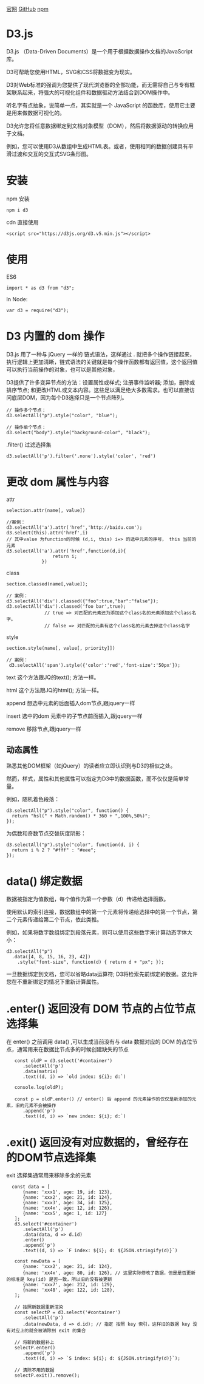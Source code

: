 
[官网](https://d3js.org/)
[GitHub](https://github.com/d3/d3)
[npm](https://www.npmjs.com/package/d3)


# D3.js

D3.js （Data-Driven Documents）是一个用于根据数据操作文档的JavaScript库。

D3可帮助您使用HTML，SVG和CSS将数据变为现实。

D3对Web标准的强调为您提供了现代浏览器的全部功能，而无需将自己与专有框架联系起来，将强大的可视化组件和数据驱动方法结合到DOM操作中。

听名字有点抽象，说简单一点，其实就是一个 JavaScript 的函数库，使用它主要是用来做数据可视化的。

D3允许您将任意数据绑定到文档对象模型（DOM），然后将数据驱动的转换应用于文档。

例如，您可以使用D3从数组中生成HTML表。或者，使用相同的数据创建具有平滑过渡和交互的交互式SVG条形图。


# 安装

npm 安装
```
npm i d3
```

cdn 直接使用
```
<script src="https://d3js.org/d3.v5.min.js"></script>
```


# 使用

ES6
```
import * as d3 from "d3";

```
In Node:
```
var d3 = require("d3");
```



# D3 内置的 dom 操作

D3.js 用了一种与 jQuery 一样的 链式语法，这样通过 . 就把多个操作链接起来，执行逻辑上更加清晰，链式语法的关键就是每个操作函数都有返回值，这个返回值可以执行当前操作的对象，也可以是其他对象，

D3提供了许多变异节点的方法：设置属性或样式; 注册事件监听器; 添加，删除或排序节点; 和更改HTML或文本内容。这些足以满足绝大多数需求。也可以直接访问底层DOM，因为每个D3选择只是一个节点阵列。

```
// 操作多个节点：
d3.selectAll("p").style("color", "blue");

// 操作单个节点：
d3.select("body").style("background-color", "black");
```


.filter() 过滤选择集
```
d3.selectAll('p').filter('.none').style('color', 'red')
```

# 更改 dom 属性与内容

attr
```
selection.attr(name[, value])

//案例：
d3.selectAll('a').attr('href','http://baidu.com');
d3.select(this).attr('href',i)
// 其中value 为function的时候 (d,i, this) i=> 的选中元素的序号， this 当前的元素
d3.selectAll('a').attr('href',function(d,i){
                 return i;
             })
```

class
```
section.classed(name[,value]);

// 案例：
d3.selectAll('div').classed({"foo":true,"bar":"false"});
d3.selectAll('div').classed('foo bar',true);
              // true => 对匹配的元素还为添加这个class名的元素添加这个class名字。
              // false => 对匹配的元素有这个class名的元素去掉这个class名字
```

style
```
section.style(name[, value[, priority]])

// 案例：
 d3.selectAll('span').style({'color':'red','font-size':'50px'});
```

text
这个方法跟JQ的text(); 方法一样。

html
这个方法跟JQ的html(); 方法一样。

append
想选中元素的后面插入dom节点,跟jquery一样

insert
选中的dom 元素中的子节点前面插入,跟jquery一样

remove
移除节点,跟jquery一样



## 动态属性

熟悉其他DOM框架（如jQuery）的读者应立即认识到与D3的相似之处。

然而，样式，属性和其他属性可以指定为D3中的数据函数，而不仅仅是简单常量。

例如，随机着色段落：
```
d3.selectAll("p").style("color", function() {
  return "hsl(" + Math.random() * 360 + ",100%,50%)";
});
```

为偶数和奇数节点交替灰度阴影：
```
d3.selectAll("p").style("color", function(d, i) {
  return i % 2 ? "#fff" : "#eee";
});
```


# data() 绑定数据

数据被指定为值数组，每个值作为第一个参数（d）传递给选择函数。

使用默认的索引连接，数据数组中的第一个元素将传递给选择中的第一个节点，第二个元素传递给第二个节点，依此类推。

例如，如果将数字数组绑定到段落元素，则可以使用这些数字来计算动态字体大小：

```
d3.selectAll("p")
  .data([4, 8, 15, 16, 23, 42])
    .style("font-size", function(d) { return d + "px"; });
```
一旦数据绑定到文档，您可以省略data运算符; D3将检索先前绑定的数据。这允许您在不重新绑定的情况下重新计算属性。



# .enter() 返回没有 DOM 节点的占位节点选择集

在 enter() 之前调用 data() ,可以生成当前没有与 data 数据对应的 DOM 的占位节点，通常用来在数据比节点多的时候创建缺失的节点

```
   const oldP = d3.select('#container')
      .selectAll('p')
      .data(matrix)
      .text((d, i) => `old index: ${i}; d:`)

   console.log(oldP);

   const p = oldP.enter() // enter() 后 append 的元素操作的仅仅是新添加的元素，旧的元素不会被操作
      .append('p')
      .text((d, i) => `new index: ${i}; d:`)
```


# .exit() 返回没有对应数据的，曾经存在的DOM节点选择集

exit 选择集通常用来移除多余的元素
```
  const data = [
      {name: 'xxx1', age: 19, id: 123},
      {name: 'xxx2', age: 21, id: 124},
      {name: 'xxx3', age: 34, id: 125},
      {name: 'xx4x', age: 12, id: 126},
      {name: 'xxx5', age: 1, id: 127}
   ];
   d3.select('#container')
      .selectAll('p')
      .data(data, d => d.id)
      .enter()
      .append('p')
      .text((d, i) => `F index: ${i}; d: ${JSON.stringify(d)}`)

   const newData = [
      {name: 'xxx2', age: 21, id: 124},
      {name: 'xx4x', age: 80, id: 126}, // 这里实际修改了数据，但是是否更新的标准是 key(id) 是否一致，所以旧的没有被更新
      {name: 'xxx7', age: 212, id: 129},
      {name: 'xx48', age: 122, id: 128},
   ];

   // 按照新数据重新渲染
   const selectP = d3.select('#container')
      .selectAll('p')
      .data(newData, d => d.id); // 指定 按照 key 索引，这样旧的数据 key 没有对应上的就会被清除到 exit 的集合

   // 将新的数据补上
   selectP.enter()
      .append('p')
      .text((d, i) => `S index: ${i}; d: ${JSON.stringify(d)}`);

   // 清除不用的数据
   selectP.exit().remove();
```
